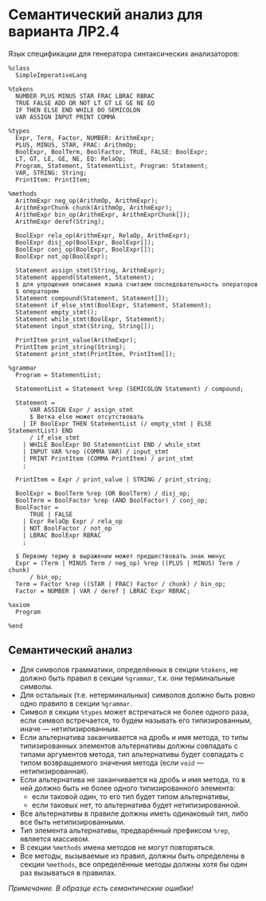 # Семантический анализ для варианта ЛР2.4

Язык спецификации для генератора синтаксических анализаторов:
```
%class
  SimpleImperativeLang

%tokens
  NUMBER PLUS MINUS STAR FRAC LBRAC RBRAC
  TRUE FALSE ADD OR NOT LT GT LE GE NE EQ
  IF THEN ELSE END WHILE DO SEMICOLON
  VAR ASSIGN INPUT PRINT COMMA

%types
  Expr, Term, Factor, NUMBER: ArithmExpr;
  PLUS, MINUS, STAR, FRAC: ArithmOp;
  BoolExpr, BoolTerm, BoolFactor, TRUE, FALSE: BoolExpr;
  LT, GT, LE, GE, NE, EQ: RelaOp;
  Program, Statement, StatementList, Program: Statement;
  VAR, STRING: String;
  PrintItem: PrintItem;

%methods
  ArithmExpr neg_op(ArithmOp, ArithmExpr);
  ArithmExprChunk chunk(ArithmOp, ArithmExpr);
  ArithmExpr bin_op(ArithmExpr, ArithmExprChunk[]);
  ArithmExpr deref(String);

  BoolExpr rela_op(ArithmExpr, RelaOp, ArithmExpr);
  BoolExpr disj_op(BoolExpr, BoolExpr[]);
  BoolExpr conj_op(BoolExpr, BoolExpr[]);
  BoolExpr not_op(BoolExpr);

  Statement assign_stmt(String, ArithmExpr);
  Statement append(Statement, Statement);
  $ для упрощения описания языка считаем последовательность операторов
  $ оператором
  Statement compound(Statement, Statement[]);
  Statement if_else_stmt(BoolExpr, Statement, Statement);
  Statement empty_stmt();
  Statement while_stmt(BoolExpr, Statement);
  Statement input_stmt(String, String[]);

  PrintItem print_value(ArithmExpr);
  PrintItem print_string(String);
  Statement print_stmt(PrintItem, PrintItem[]);

%grammar
  Program = StatementList;

  StatementList = Statement %rep (SEMICOLON Statement) / compound;

  Statement =
      VAR ASSIGN Expr / assign_stmt
      $ Ветка else может отсутствовать
    | IF BoolExpr THEN StatementList (/ empty_stmt | ELSE StatementList) END
      / if_else_stmt
    | WHILE BoolExpr DO StatementList END / while_stmt
    | INPUT VAR %rep (COMMA VAR) / input_stmt
    | PRINT PrintItem (COMMA PrintItem) / print_stmt
    ;

  PrintItem = Expr / print_value | STRING / print_string;

  BoolExpr = BoolTerm %rep (OR BoolTerm) / disj_op;
  BoolTerm = BoolFactor %rep (AND BoolFactor) / conj_op;
  BoolFactor =
      TRUE | FALSE
    | Expr RelaOp Expr / rela_op
    | NOT BoolFactor / not_op
    | LBRAC BoolExpr RBRAC
    ;

  $ Первому терму в выражении может предшествовать знак минус
  Expr = (Term | MINUS Term / neg_op) %rep ((PLUS | MINUS) Term / chunk)
      / bin_op;
  Term = Factor %rep ((STAR | FRAC) Factor / chunk) / bin_op;
  Factor = NUMBER | VAR / deref | LBRAC Expr RBRAC;

%axiom
  Program

%end
```

## Семантический анализ
- Для символов грамматики, определённых в секции `%tokens`, не должно быть правил в секции `%grammar`, т.к. они терминальные символы.
- Для остальных (т.е. нетерминальных) символов должно быть ровно одно правило в секции `%grammar`.
- Символ в секции `%types` может встречаться не более одного раза, если символ встречается,
  то будем называть его типизированным, иначе — нетипизированным.
- Если альтернатива заканчивается на дробь и имя метода, то типы типизированных элементов
  альтернативы должны совпадать с типами аргументов метода, тип альтернативы будет совпадать с типом
  возвращаемого значения метода (если `void` — нетипизированная).
- Если альтернатива не заканчивается на дробь и имя метода, то в ней должно быть не более одного типизированного элемента:
  - если таковой один, то его тип будет типом альтернативы,
  - если таковых нет, то альтернатива будет нетипизированной.
- Все альтернативы в правиле должны иметь одинаковый тип, либо все быть нетипизированными.
- Тип элемента альтернативы, предварённый префиксом `%rep`, является массивом.
- В секции `%methods` имена методов не могут повторяться.
- Все методы, вызываемые из правил, должны быть определены в секции `%methods`, все определённые методы должны хотя бы один
  раз вызываться в правилах.
  
*Примечание. В образце есть семантические ошибки!*
